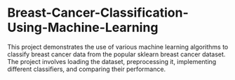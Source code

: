 # Breast-Cancer-Classification-Using-Machine-Learning
This project demonstrates the use of various machine learning algorithms to classify breast cancer data from the popular sklearn breast cancer dataset. The project involves loading the dataset, preprocessing it, implementing different classifiers, and comparing their performance.
